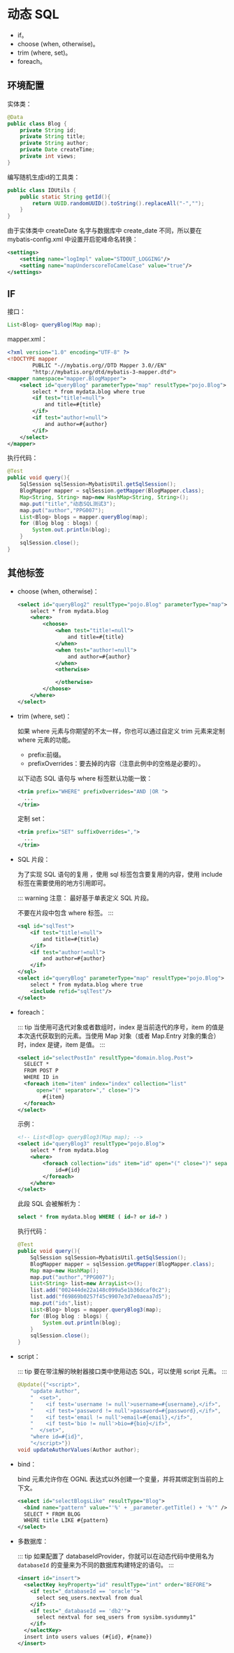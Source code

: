 # 动态 SQL

- if。
- choose (when, otherwise)。
- trim (where, set)。
- foreach。

## 环境配置

实体类：

```java
@Data
public class Blog {
    private String id;
    private String title;
    private String author;
    private Date createTime;
    private int views;
}
```

编写随机生成id的工具类：

```java
public class IDUtils {
    public static String getId(){
        return UUID.randomUUID().toString().replaceAll("-","");
    }
}
```

由于实体类中 createDate 名字与数据库中 create_date 不同，所以要在 mybatis-config.xml 中设置开启驼峰命名转换：

```xml
<settings>
    <setting name="logImpl" value="STDOUT_LOGGING"/>
    <setting name="mapUnderscoreToCamelCase" value="true"/>
</settings>
```

## IF

接口：

```java
List<Blog> queryBlog(Map map);
```

mapper.xml：

```xml
<?xml version="1.0" encoding="UTF-8" ?>
<!DOCTYPE mapper
        PUBLIC "-//mybatis.org//DTD Mapper 3.0//EN"
        "http://mybatis.org/dtd/mybatis-3-mapper.dtd">
<mapper namespace="mapper.BlogMapper">
    <select id="queryBlog" parameterType="map" resultType="pojo.Blog">
        select * from mydata.blog where true
        <if test="title!=null">
            and title=#{title}
        </if>
        <if test="author!=null">
            and author=#{author}
        </if>
    </select>
</mapper>
```

执行代码：

```java
@Test
public void query(){
    SqlSession sqlSession=MybatisUtil.getSqlSession();
    BlogMapper mapper = sqlSession.getMapper(BlogMapper.class);
    Map<String, String> map=new HashMap<String, String>();
    map.put("title","动态SQL测试3");
    map.put("author","PPG007");
    List<Blog> blogs = mapper.queryBlog(map);
    for (Blog blog : blogs) {
        System.out.println(blog);
    }
    sqlSession.close();
}
```

## 其他标签

- choose (when, otherwise)：

    ```xml
    <select id="queryBlog2" resultType="pojo.Blog" parameterType="map">
        select * from mydata.blog
        <where>
            <choose>
                <when test="title!=null">
                    and title=#{title}
                </when>
                <when test="author!=null">
                    and author=#{author}
                </when>
                <otherwise>

                </otherwise>
            </choose>
        </where>
    </select>
    ```

- trim (where, set)：

    如果 where 元素与你期望的不太一样，你也可以通过自定义 trim 元素来定制 where 元素的功能。

    - prefix:前缀。
    - prefixOverrides：要去掉的内容（注意此例中的空格是必要的）。

    以下动态 SQL 语句与 where 标签默认功能一致：

    ```xml
    <trim prefix="WHERE" prefixOverrides="AND |OR ">
      ...
    </trim>
    ```

    定制 set：

    ```xml
    <trim prefix="SET" suffixOverrides=",">
      ...
    </trim>
    ```

- SQL 片段：

    为了实现 SQL 语句的复用 ，使用 sql 标签包含要复用的内容，使用 include 标签在需要使用的地方引用即可。

    ::: warning 注意：
    最好基于单表定义 SQL 片段。

    不要在片段中包含 where 标签。
    :::

    ```xml
    <sql id="sqlTest">
        <if test="title!=null">
            and title=#{title}
        </if>
        <if test="author!=null">
            and author=#{author}
        </if>
    </sql>
    <select id="queryBlog" parameterType="map" resultType="pojo.Blog">
        select * from mydata.blog where true
        <include refid="sqlTest"/>
    </select>
    ```

- foreach：

    ::: tip
    当使用可迭代对象或者数组时，index 是当前迭代的序号，item 的值是本次迭代获取到的元素。当使用 Map 对象（或者 Map.Entry 对象的集合）时，index 是键，item 是值。
    :::

    ```xml
    <select id="selectPostIn" resultType="domain.blog.Post">
      SELECT *
      FROM POST P
      WHERE ID in
      <foreach item="item" index="index" collection="list"
          open="(" separator="," close=")">
            #{item}
      </foreach>
    </select>
    ```

    示例：

    ```xml
    <!-- List<Blog> queryBlog3(Map map); -->
    <select id="queryBlog3" resultType="pojo.Blog">
        select * from mydata.blog
        <where>
            <foreach collection="ids" item="id" open="(" close=")" separator="or">
                id=#{id}
            </foreach>
        </where>
    </select>
    ```

    此段 SQL 会被解析为：

    ```sql
    select * from mydata.blog WHERE ( id=? or id=? )
    ```

    执行代码：

    ```java
    @Test
    public void query(){
        SqlSession sqlSession=MybatisUtil.getSqlSession();
        BlogMapper mapper = sqlSession.getMapper(BlogMapper.class);
        Map map=new HashMap();
        map.put("author","PPG007");
        List<String> list=new ArrayList<>();
        list.add("002444de22a148c099a5e1b36dcaf0c2");
        list.add("f69869b0257f45c9907e3d7e0aeaa7d5");
        map.put("ids",list);
        List<Blog> blogs = mapper.queryBlog3(map);
        for (Blog blog : blogs) {
            System.out.println(blog);
        }
        sqlSession.close();
    }
    ```

- script：

    ::: tip
    要在带注解的映射器接口类中使用动态 SQL，可以使用 script 元素。
    :::

    ```java
    @Update({"<script>",
        "update Author",
        "  <set>",
        "    <if test='username != null'>username=#{username},</if>",
        "    <if test='password != null'>password=#{password},</if>",
        "    <if test='email != null'>email=#{email},</if>",
        "    <if test='bio != null'>bio=#{bio}</if>",
        "  </set>",
        "where id=#{id}",
        "</script>"})
    void updateAuthorValues(Author author);
    ```

- bind：

    bind 元素允许你在 OGNL 表达式以外创建一个变量，并将其绑定到当前的上下文。

    ```xml
    <select id="selectBlogsLike" resultType="Blog">
      <bind name="pattern" value="'%' + _parameter.getTitle() + '%'" />
      SELECT * FROM BLOG
      WHERE title LIKE #{pattern}
    </select>
    ```

- 多数据库：

    ::: tip
    如果配置了 databaseIdProvider，你就可以在动态代码中使用名为 `databaseId` 的变量来为不同的数据库构建特定的语句。
    :::

    ```xml
    <insert id="insert">
      <selectKey keyProperty="id" resultType="int" order="BEFORE">
        <if test="_databaseId == 'oracle'">
          select seq_users.nextval from dual
        </if>
        <if test="_databaseId == 'db2'">
          select nextval for seq_users from sysibm.sysdummy1"
        </if>
      </selectKey>
      insert into users values (#{id}, #{name})
    </insert>
    ```
